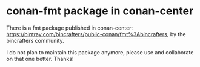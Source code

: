 
# conan-fmt package in conan-center

There is a fmt package published in conan-center: https://bintray.com/bincrafters/public-conan/fmt%3Abincrafters, by the bincrafters community.

I do not plan to maintain this package anymore, please use and collaborate on that one better. Thanks!



